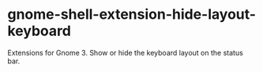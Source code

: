 # gnome-shell-extension-hide-layout-keyboard
Extensions for Gnome 3.
Show or hide the keyboard layout on the status bar.
